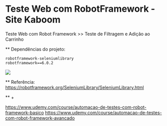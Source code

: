 # Teste Web com RobotFramework - Site Kaboom

Teste Web com Robot Framework >> Teste de Filtragem e Adição ao Carrinho

\*\* Dependências do projeto:

```
robotframework-seleniumlibrary
robotframework==6.0.2
```
<img src="https://github.com/victorfxz/robotframework_test_web_kaboom/blob/main/rob_web_test/resultados/Teste%20Kaboom%20-%20Web.gif?raw=true" />

\*\* Referência:  
https://robotframework.org/SeleniumLibrary/SeleniumLibrary.html

** +

https://www.udemy.com/course/automacao-de-testes-com-robot-framework-basico
https://www.udemy.com/course/automacao-de-testes-com-robot-framework-avancado
